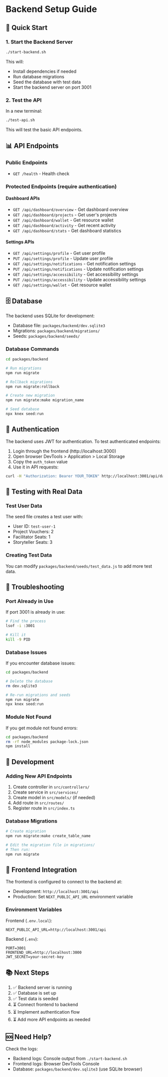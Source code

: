 # Backend Setup Guide

## 🚀 Quick Start

### 1. Start the Backend Server

```bash
./start-backend.sh
```

This will:
- Install dependencies if needed
- Run database migrations
- Seed the database with test data
- Start the backend server on port 3001

### 2. Test the API

In a new terminal:

```bash
./test-api.sh
```

This will test the basic API endpoints.

## 📊 API Endpoints

### Public Endpoints

- `GET /health` - Health check

### Protected Endpoints (require authentication)

#### Dashboard APIs
- `GET /api/dashboard/overview` - Get dashboard overview
- `GET /api/dashboard/projects` - Get user's projects
- `GET /api/dashboard/wallet` - Get resource wallet
- `GET /api/dashboard/activity` - Get recent activity
- `GET /api/dashboard/stats` - Get dashboard statistics

#### Settings APIs
- `GET /api/settings/profile` - Get user profile
- `PUT /api/settings/profile` - Update user profile
- `GET /api/settings/notifications` - Get notification settings
- `PUT /api/settings/notifications` - Update notification settings
- `GET /api/settings/accessibility` - Get accessibility settings
- `PUT /api/settings/accessibility` - Update accessibility settings
- `GET /api/settings/wallet` - Get resource wallet

## 🗄️ Database

The backend uses SQLite for development:
- Database file: `packages/backend/dev.sqlite3`
- Migrations: `packages/backend/migrations/`
- Seeds: `packages/backend/seeds/`

### Database Commands

```bash
cd packages/backend

# Run migrations
npm run migrate

# Rollback migrations
npm run migrate:rollback

# Create new migration
npm run migrate:make migration_name

# Seed database
npx knex seed:run
```

## 🔐 Authentication

The backend uses JWT for authentication. To test authenticated endpoints:

1. Login through the frontend (http://localhost:3000)
2. Open browser DevTools > Application > Local Storage
3. Copy the `auth_token` value
4. Use it in API requests:

```bash
curl -H "Authorization: Bearer YOUR_TOKEN" http://localhost:3001/api/dashboard/wallet
```

## 🧪 Testing with Real Data

### Test User Data

The seed file creates a test user with:
- User ID: `test-user-1`
- Project Vouchers: 2
- Facilitator Seats: 1
- Storyteller Seats: 3

### Creating Test Data

You can modify `packages/backend/seeds/test_data.js` to add more test data.

## 🐛 Troubleshooting

### Port Already in Use

If port 3001 is already in use:

```bash
# Find the process
lsof -i :3001

# Kill it
kill -9 PID
```

### Database Issues

If you encounter database issues:

```bash
cd packages/backend

# Delete the database
rm dev.sqlite3

# Re-run migrations and seeds
npm run migrate
npx knex seed:run
```

### Module Not Found

If you get module not found errors:

```bash
cd packages/backend
rm -rf node_modules package-lock.json
npm install
```

## 📝 Development

### Adding New API Endpoints

1. Create controller in `src/controllers/`
2. Create service in `src/services/`
3. Create model in `src/models/` (if needed)
4. Add route in `src/routes/`
5. Register route in `src/index.ts`

### Database Migrations

```bash
# Create migration
npm run migrate:make create_table_name

# Edit the migration file in migrations/
# Then run:
npm run migrate
```

## 🔗 Frontend Integration

The frontend is configured to connect to the backend at:
- Development: `http://localhost:3001/api`
- Production: Set `NEXT_PUBLIC_API_URL` environment variable

### Environment Variables

Frontend (`.env.local`):
```
NEXT_PUBLIC_API_URL=http://localhost:3001/api
```

Backend (`.env`):
```
PORT=3001
FRONTEND_URL=http://localhost:3000
JWT_SECRET=your-secret-key
```

## 📚 Next Steps

1. ✅ Backend server is running
2. ✅ Database is set up
3. ✅ Test data is seeded
4. ⏳ Connect frontend to backend
5. ⏳ Implement authentication flow
6. ⏳ Add more API endpoints as needed

## 🆘 Need Help?

Check the logs:
- Backend logs: Console output from `./start-backend.sh`
- Frontend logs: Browser DevTools Console
- Database: `packages/backend/dev.sqlite3` (use SQLite browser)
